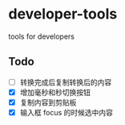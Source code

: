 # developer-tools
tools for developers


## Todo

* [ ] 转换完成后复制转换后的内容
* [x] 增加毫秒和秒切换按钮
* [x] 复制内容到剪贴板
* [x] 输入框 focus 的时候选中内容